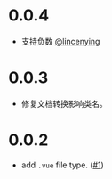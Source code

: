 # 0.0.4

- 支持负数 [@lincenying](https://github.com/lincenying)

# 0.0.3

- 修复文档转换影响类名。

# 0.0.2
- add `.vue` file type. ([#1](https://github.com/cipchk/vscode-cssrem/pull/1))